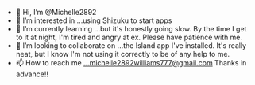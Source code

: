 - 👋 Hi, I’m @Michelle2892
- 👀 I’m interested in ...using Shizuku to start apps 
- 🌱 I’m currently learning ...but it's honestly going slow. By the time I get to it at night, I'm tired and angry at ex. Please have patience with me. 
- 💞️ I’m looking to collaborate on ...the Island app I've installed. It's really neat, but I know I'm not using it correctly to be of any help to me.
- 📫 How to reach me ...michelle2892williams777@gmail.com Thanks in advance!!

<!---
Michelle2892/Michelle2892 is a ✨ special ✨ repository because its `README.md` (this file) appears on your GitHub profile.
You can click the Preview link to take a look at your changes.
--->

